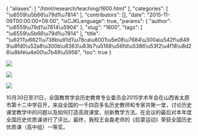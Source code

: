 {
    "aliases": [
        "/html/research/teaching/1600.html"
    ],
    "categories": [
        "\u6559\u5b66\u79d1\u7814"
    ],
    "contributors": [],
    "date": "2015-11-09T00:00:00+08:00",
    "isCJKLanguage": true,
    "params": {
        "author": "\u6559\u79d1\u7814\u5904"
    },
    "slug": "1600",
    "tags": [
        "\u6559\u5b66\u79d1\u7814"
    ],
    "title": "\u6211\u6821\u738b\u91d1\u78ca\u8001\u5e08\u7684\u300a\u542f\u8499\u8fd0\u52a8\u300b\u8363\u83b7\u5168\u56fd\u5386\u53f2\u4f18\u8d28\u8bfe\u4e00\u7b49\u5956",
    "toc": true
}

  





![](https://cdn.tfls.online/mirror/full/70d9a0e224eddf8e2642b9e829409bbc4236e46e.jpg)




![](https://cdn.tfls.online/mirror/full/4d1974c06f8e8b262dbd7832969fcfb65e43d4a4.jpg)




![](https://cdn.tfls.online/mirror/full/b36bc826bf4a1de989c5651148cced905d2f2d51.jpg)







10月30日至31日，全国教育学会历史教育专业委员会2015学术年会在山西省太原市第十二中学召开，来自全国的一千四百多名历史教师和专家共聚一堂，讨论历史课堂教学中的问题以及如何打造高效课堂，创新教学方法。在会议的最后对本年度全国历史优质课进行了评比。最终，我校王金磊老师的《启蒙运动》荣获全国历史优质课（高中组）一等奖。



